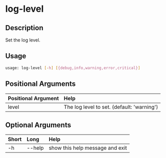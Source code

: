 <!-- THIS PART OF THIS FILE IS AUTOGENERATED. DO NOT MODIFY IT. See scripts/generate_docs.sh -->




# log-level

## Description


Set the log level.
## Usage


```bash
usage: log-level [-h] [{debug,info,warning,error,critical}]

```
## Positional Arguments

|Positional Argument|Help|
| :--- | :--- |
|level|The log level to set. (default: 'warning')|

## Optional Arguments

|Short|Long|Help|
| :--- | :--- | :--- |
|-h|--help|show this help message and exit|

<!-- END OF AUTOGENERATED PART. Do not modify this line or the line below, they mark the end of the auto-generated part of the file. If you want to extend the documentation in a way which cannot easily be done by adding to the command help description, write below the following line. -->
<!-- ------------\>8---- ----\>8---- ----\>8------------ -->
